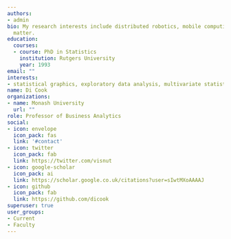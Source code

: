 ```yaml
---
authors:
- admin
bio: My research interests include distributed robotics, mobile computing and programmable
  matter.
education:
  courses:
  - course: PhD in Statistics
    institution: Rutgers University
    year: 1993
email: ""
interests:
- statistical graphics, exploratory data analysis, multivariate statistics, data mining
name: Di Cook
organizations:
- name: Monash University
  url: ""
role: Professor of Business Analytics
social:
- icon: envelope
  icon_pack: fas
  link: '#contact'
- icon: twitter
  icon_pack: fab
  link: https://twitter.com/visnut
- icon: google-scholar
  icon_pack: ai
  link: https://scholar.google.co.uk/citations?user=sIwtMXoAAAAJ
- icon: github
  icon_pack: fab
  link: https://github.com/dicook
superuser: true
user_groups:
- Current
- Faculty
---
```

